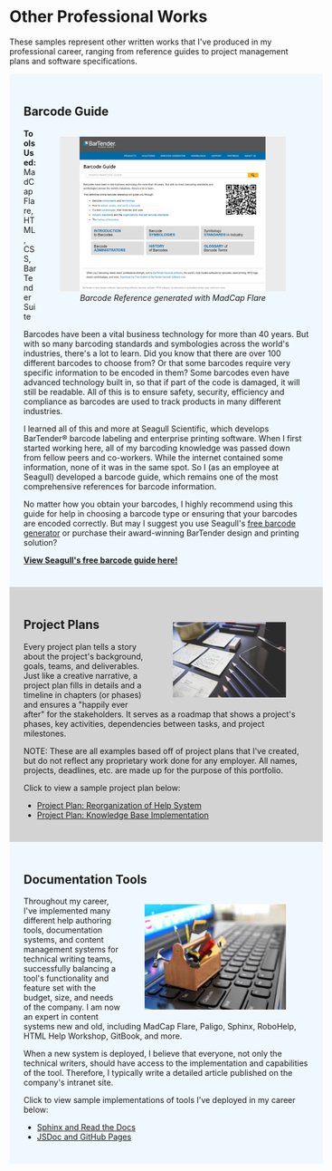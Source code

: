 # Other Professional Works

These samples represent other written works that I've produced in my professional career, ranging from reference guides to project management plans and software specifications. 

<div style="width:100%; background:aliceblue; padding:25px;">

<h2>Barcode Guide</h2>

<p>
  <figure style="float:right;">
    <img src="barcode-guide.png" width="400px" />
      <figcaption style="font-style:italic; text-align:center;">Barcode Reference generated with MadCap Flare</figcaption>
  </figure>
  <strong>Tools Used:</strong> MadCap Flare, HTML, CSS, BarTender Suite</p>

<p>Barcodes have been a vital business technology for more than 40 years. But with so many barcoding standards and symbologies across the world's industries, there's a lot to learn. Did you know that there are over 100 different barcodes to choose from? Or that some barcodes require very specific information to be encoded in them? Some barcodes even have advanced technology built in, so that if part of the code is damaged, it will still be readable. All of this is to ensure safety, security, efficiency and compliance as barcodes are used to track products in many different industries.</p>

<p>I learned all of this and more at Seagull Scientific, which develops BarTender® barcode labeling and enterprise printing software. When I first started working here, all of my barcoding knowledge was passed down from fellow peers and co-workers. While the internet contained some information, none of it was in the same spot. So I (as an employee at Seagull) developed a barcode guide, which remains one of the most comprehensive references for barcode information. </p>
  
<p>No matter how you obtain your barcodes, I highly recommend using this guide for help in choosing a barcode type or ensuring that your barcodes are encoded correctly. But may I suggest you use Seagull's <a href="https://www.seagullscientific.com/barcode-generator">free barcode generator</a> or purchase their award-winning BarTender design and printing solution? </p>
  
<p><strong><a href="https://barcodeguide.seagullscientific.com">View Seagull's free barcode guide here!</a></strong></p>

</div>

<div style="width:100%; background:lightgray; padding:25px;">

<h2>Project Plans</h2>

<p>
  <figure style="float:right; margin-top:-35px;">
    <img src="arts-build-close-up-commerce-273230.jpg" width="200px" />
  </figure>
  
Every project plan tells a story about the project's background, goals, teams, and deliverables. Just like a creative narrative, a project plan fills in details and a timeline in chapters (or phases) and ensures a "happily ever after" for the stakeholders. It serves as a roadmap that shows a project's phases, key activities, dependencies between tasks, and project milestones.</p>

<p>NOTE: These are all examples based off of project plans that I've created, but do not reflect any proprietary work done for any employer. All names, projects, deadlines, etc. are made up for the purpose of this portfolio.</p>

<p>Click to view a sample project plan below:</p>
<ul>
  <li><a href="toc.html">Project Plan: Reorganization of Help System</a></li>
  <li><a href="kb.html">Project Plan: Knowledge Base Implementation</a></li>
</ul>

</div>

<div style="width:100%; background:aliceblue; padding:25px;">

<h2>Documentation Tools</h2>

<p>
  <figure style="float:right;">
    <img src="software-tools.png" width="250px" />
  </figure>
  
Throughout my career, I've implemented many different help authoring tools, documentation systems, and content management systems for technical writing teams, successfully balancing a tool's functionality and feature set with the budget, size, and needs of the company. I am now an expert in content systems new and old, including MadCap Flare, Paligo, Sphinx, RoboHelp, HTML Help Workshop, GitBook, and more. </p>
<p>When a new system is deployed, I believe that everyone, not only the technical writers, should have access to the implementation and capabilities of the tool. Therefore, I typically write a detailed article published on the company's intranet site. </p>
<p>Click to view sample implementations of tools I've deployed in my career below:</p>
<ul>
  <li><a href="sphinx.html">Sphinx and Read the Docs</a></li>
  <li><a href="jsdoc.html">JSDoc and GitHub Pages</a></li>
</ul>
</div>
